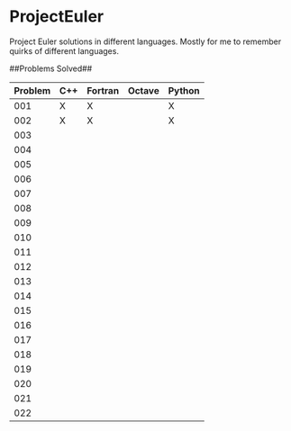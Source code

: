 # ProjectEuler
Project Euler solutions in different languages.  Mostly for me to remember quirks of different languages.


##Problems Solved##

| Problem   | C++    | Fortran | Octave | Python |
|-----------|--------|---------|--------|--------|
| 001       |   X    | X       |     |    X   |
| 002       |   X    | X       |     |    X   |
| 003       |        |         |     |        |
| 004       |        |         |     |        |
| 005       |        |         |     |        |
| 006       |        |         |     |        |
| 007       |        |         |     |        |
| 008       |        |         |     |        |
| 009       |        |         |     |        |
| 010       |        |         |     |        |
| 011       |        |         |     |        |
| 012       |        |         |     |        |
| 013       |        |         |     |        |
| 014       |        |         |     |        |
| 015       |        |         |     |        |
| 016       |        |         |     |        |
| 017       |        |         |     |        |
| 018       |        |         |     |        |
| 019       |        |         |     |        |
| 020       |        |         |     |        |
| 021       |        |         |     |        |
| 022       |        |         |     |        |

